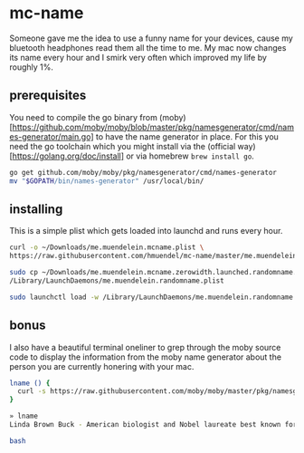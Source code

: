 # mc-name

Someone gave me the idea to use a funny name for your devices, cause my 
bluetooth headphones read them all the time to me. My mac now changes its name 
every hour and I smirk very often which improved my life by roughly 1%.

## prerequisites

You need to compile the go binary from 
(moby)[https://github.com/moby/moby/blob/master/pkg/namesgenerator/cmd/names-generator/main.go]
to have the name generator in place. For this you need the go toolchain which
you might install via the (official way)[https://golang.org/doc/install]
or via homebrew `brew install go`.

```bash
go get github.com/moby/moby/pkg/namesgenerator/cmd/names-generator
mv "$GOPATH/bin/names-generator" /usr/local/bin/
```


## installing

This is a simple plist which gets loaded into launchd and runs every hour.

```bash
curl -o ~/Downloads/me.muendelein.mcname.plist \
https://raw.githubusercontent.com/hmuendel/mc-name/master/me.muendelein.mcname.xml

sudo cp ~/Downloads/me.muendelein.mcname.zerowidth.launched.randomname.plist \
/Library/LaunchDaemons/me.muendelein.randomname.plist

sudo launchctl load -w /Library/LaunchDaemons/me.muendelein.randomname.plist
```



## bonus

I also have a beautiful terminal oneliner to grep through the moby source code
to display the information from the moby name generator about the person you 
are currently honering with your mac.


```bash 
lname () {
  curl -s https://raw.githubusercontent.com/moby/moby/master/pkg/namesgenerator/names-generator.go | grep -B 1 $(scutil --get ComputerName | cut -d - -f 3) | grep // | sed -e 's|\s*//||' | xargs
}

» lname 
Linda Brown Buck - American biologist and Nobel laureate best known for her genetic and molecular analyses of the mechanisms of smell. https://en.wikipedia.org/wiki/Linda_B._Buck

bash




